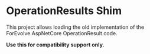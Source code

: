 # OperationResults Shim

This project allows loading the old implementation of the ForEvolve.AspNetCore OperationResult code.

**Use this for compatibility support only.**

